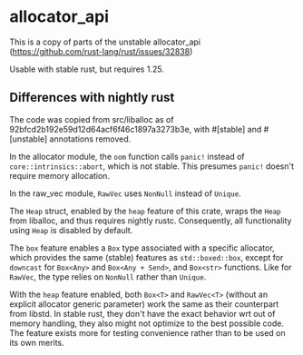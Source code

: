 # allocator_api

This is a copy of parts of the unstable allocator_api
(https://github.com/rust-lang/rust/issues/32838)

Usable with stable rust, but requires 1.25.

## Differences with nightly rust

The code was copied from src/liballoc as of
92bfcd2b192e59d12d64acf6f46c1897a3273b3e, with #[stable] and #[unstable]
annotations removed.

In the allocator module, the `oom` function calls `panic!` instead of
`core::intrinsics::abort`, which is not stable. This presumes `panic!`
doesn't require memory allocation.

In the raw_vec module, `RawVec` uses `NonNull` instead of `Unique`.

The `Heap` struct, enabled by the `heap` feature of this crate, wraps the
`Heap` from liballoc, and thus requires nightly rustc. Consequently, all
functionality using `Heap` is disabled by default.

The `box` feature enables a `Box` type associated with a specific allocator,
which provides the same (stable) features as `std::boxed::box`, except for
`downcast` for `Box<Any>` and `Box<Any + Send>`, and `Box<str>` functions.
Like for `RawVec`, the type relies on `NonNull` rather than `Unique`.

With the `heap` feature enabled, both `Box<T>` and `RawVec<T>` (without an
explicit allocator generic parameter) work the same as their counterpart
from libstd. In stable rust, they don't have the exact behavior wrt out of
memory handling, they also might not optimize to the best possible code.
The feature exists more for testing convenience rather than to be used on its
own merits.
